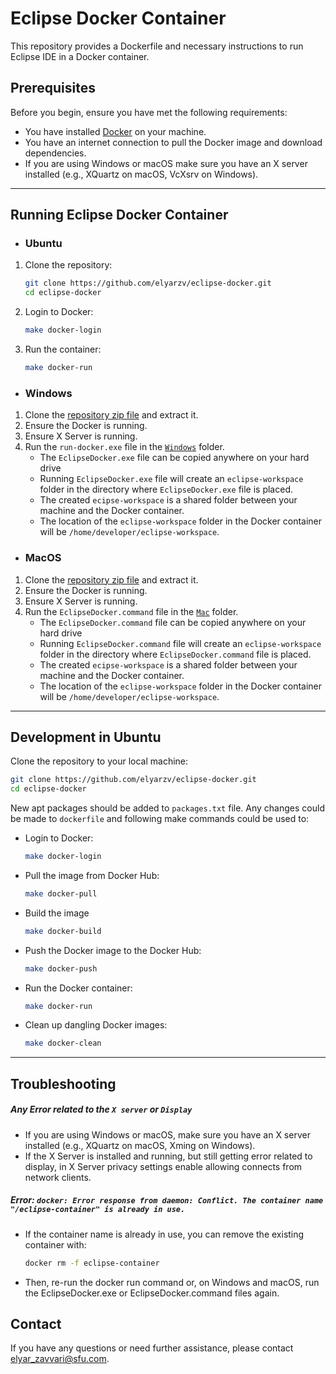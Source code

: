 # Eclipse Docker Container

This repository provides a Dockerfile and necessary instructions to run Eclipse IDE in a Docker container.

## Prerequisites

Before you begin, ensure you have met the following requirements:

- You have installed [Docker](https://docs.docker.com/get-docker/) on your machine.
- You have an internet connection to pull the Docker image and download dependencies.
- If you are using Windows or macOS make sure you have an X server installed (e.g., XQuartz on macOS, VcXsrv on Windows).
---
## Running Eclipse Docker Container

- ### Ubuntu
1. Clone the repository:
    ```sh
    git clone https://github.com/elyarzv/eclipse-docker.git
    cd eclipse-docker
    ```
2. Login to Docker:
    ```sh
    make docker-login
    ```
3. Run the container:
    ```sh
    make docker-run
    ```
    

- ### Windows
1. Clone the [repository zip file](https://github.com/elyarzv/eclipse-docker/archive/refs/heads/main.zip) and extract it.
2. Ensure the Docker is running.
3. Ensure X Server is running.
4. Run the `run-docker.exe` file in the [`Windows`](https://github.com/elyarzv/eclipse-docker/tree/main/windows) folder.
    * The `EclipseDocker.exe` file can be copied anywhere on your hard drive
    * Running `EclipseDocker.exe` file will create an `eclipse-workspace` folder in the directory where `EclipseDocker.exe` file is placed.
    * The created `ecipse-workspace` is a shared folder between your machine and the Docker container. 
    * The location of the `eclipse-workspace` folder in the Docker container will be `/home/developer/eclipse-workspace`.

- ### MacOS
1. Clone the [repository zip file](https://github.com/elyarzv/eclipse-docker/archive/refs/heads/main.zip) and extract it.
2. Ensure the Docker is running.
3. Ensure X Server is running.
4. Run the `EclipseDocker.command` file in the [`Mac`](https://github.com/elyarzv/eclipse-docker/tree/main/Mac) folder.
    * The `EclipseDocker.command` file can be copied anywhere on your hard drive
    * Running `EclipseDocker.command` file will create an `eclipse-workspace` folder in the directory where `EclipseDocker.command` file is placed.
    * The created `ecipse-workspace` is a shared folder between your machine and the Docker container. 
    * The location of the `eclipse-workspace` folder in the Docker container will be `/home/developer/eclipse-workspace`.

---
## Development in Ubuntu
Clone the repository to your local machine:
```sh
git clone https://github.com/elyarzv/eclipse-docker.git
cd eclipse-docker
```
New apt packages should be added to `packages.txt` file. Any changes could be made to `dockerfile` and following make commands could be used to:
- Login to Docker:
    ```sh
    make docker-login
    ```
- Pull the image from Docker Hub:
    ```sh
    make docker-pull
    ```
- Build the image
    ```sh
    make docker-build
    ```
- Push the Docker image to the Docker Hub:
    ```sh
    make docker-push
    ```
- Run the Docker container:
    ```sh
    make docker-run
    ```
- Clean up dangling Docker images:
    ```sh
    make docker-clean
    ```

---

## Troubleshooting

##### Any Error related to the `X server` or `Display`

- If you are using Windows or macOS, make sure you have an X server installed (e.g., XQuartz on macOS, Xming on Windows).
- If the X Server is installed and running, but still getting error related to display, in X Server privacy settings enable allowing connects from network clients.

##### Error: `docker: Error response from daemon: Conflict. The container name "/eclipse-container" is already in use.`

- If the container name is already in use, you can remove the existing container with:

    ```sh
    docker rm -f eclipse-container
    ```

- Then, re-run the docker run command or, on Windows and macOS, run the EclipseDocker.exe or EclipseDocker.command files again.


## Contact

If you have any questions or need further assistance, please contact [elyar_zavvari@sfu.com](mailto:elyar_zavvari@sfu.com).